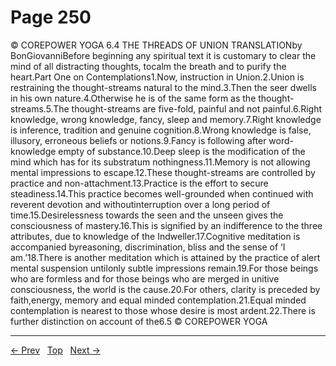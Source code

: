 # Page 250

© COREPOWER YOGA 6.4 THE THREADS OF UNION TRANSLATIONby BonGiovanniBefore beginning any spiritual text it is customary to clear the mind of all distracting thoughts, tocalm the breath and to purify the heart.Part One on Contemplations1.Now, instruction in Union.2.Union is restraining the thought-streams natural to the mind.3.Then the seer dwells in his own nature.4.Otherwise he is of the same form as the thought-streams.5.The thought-streams are five-fold, painful and not painful.6.Right knowledge, wrong knowledge, fancy, sleep and memory.7.Right knowledge is inference, tradition and genuine cognition.8.Wrong knowledge is false, illusory, erroneous beliefs or notions.9.Fancy is following after word-knowledge empty of substance.10.Deep sleep is the modification of the mind which has for its substratum nothingness.11.Memory is not allowing mental impressions to escape.12.These thought-streams are controlled by practice and non-attachment.13.Practice is the effort to secure steadiness.14.This practice becomes well-grounded when continued with reverent devotion and withoutinterruption over a long period of time.15.Desirelessness towards the seen and the unseen gives the consciousness of mastery.16.This is signified by an indifference to the three attributes, due to knowledge of the Indweller.17.Cognitive meditation is accompanied byreasoning, discrimination, bliss and the sense of ‘I am.’18.There is another meditation which is attained by the practice of alert mental suspension untilonly subtle impressions remain.19.For those beings who are formless and for those beings who are merged in unitive consciousness, the world is the cause.20.For others, clarity is preceded by faith,energy, memory and equal minded contemplation.21.Equal minded contemplation is nearest to those whose desire is most ardent.22.There is further distinction on account of the6.5 © COREPOWER YOGA


---
[← Prev](/pages/page-249.md) &nbsp; [Top](/index.md) &nbsp; [Next →](/pages/page-251.md)
